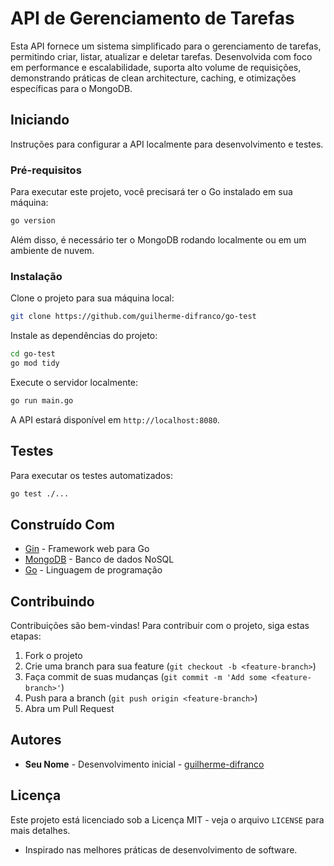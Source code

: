 # API de Gerenciamento de Tarefas

Esta API fornece um sistema simplificado para o gerenciamento de tarefas, permitindo criar, listar, atualizar e deletar tarefas. Desenvolvida com foco em performance e escalabilidade, suporta alto volume de requisições, demonstrando práticas de clean architecture, caching, e otimizações específicas para o MongoDB.

## Iniciando

Instruções para configurar a API localmente para desenvolvimento e testes.

### Pré-requisitos

Para executar este projeto, você precisará ter o Go instalado em sua máquina:

```bash
go version
```

Além disso, é necessário ter o MongoDB rodando localmente ou em um ambiente de nuvem.

### Instalação

Clone o projeto para sua máquina local:

```bash
git clone https://github.com/guilherme-difranco/go-test
```

Instale as dependências do projeto:

```bash
cd go-test
go mod tidy
```

Execute o servidor localmente:

```bash
go run main.go
```

A API estará disponível em `http://localhost:8080`.

## Testes

Para executar os testes automatizados:

```bash
go test ./...
```

## Construído Com

- [Gin](https://github.com/gin-gonic/gin) - Framework web para Go
- [MongoDB](https://www.mongodb.com/) - Banco de dados NoSQL
- [Go](https://golang.org/) - Linguagem de programação

## Contribuindo

Contribuições são bem-vindas! Para contribuir com o projeto, siga estas etapas:

1. Fork o projeto
2. Crie uma branch para sua feature (`git checkout -b <feature-branch>`)
3. Faça commit de suas mudanças (`git commit -m 'Add some <feature-branch>'`)
4. Push para a branch (`git push origin <feature-branch>`)
5. Abra um Pull Request

## Autores

- **Seu Nome** - Desenvolvimento inicial - [guilherme-difranco](https://github.com/guilherme-difranco)

## Licença

Este projeto está licenciado sob a Licença MIT - veja o arquivo `LICENSE` para mais detalhes.



- Inspirado nas melhores práticas de desenvolvimento de software.

